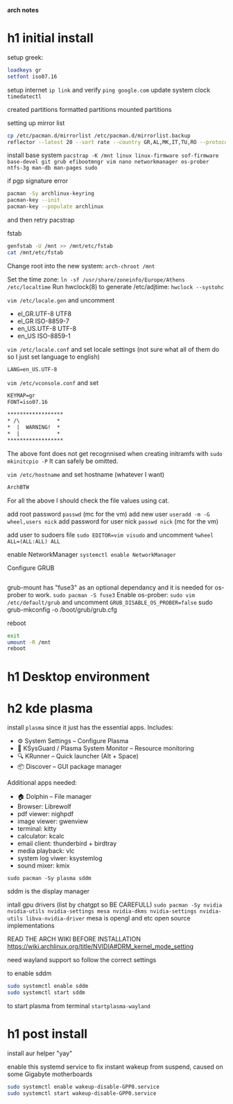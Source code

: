 **arch notes**

# h1 initial install

setup greek:

```zsh
loadkeys gr
setfont iso07.16
```

setup internet `ip link` and verify `ping google.com`
update system clock `timedatectl`

created partitions
formatted partitions
mounted partitions

setting up mirror list

```zsh
cp /etc/pacman.d/mirrorlist /etc/pacman.d/mirrorlist.backup
reflector --latest 20 --sort rate --country GR,AL,MK,IT,TU,RO --protocol https --age 6 --save /etc/pacman.d/mirrorlist
```

install base system `pacstrap -K /mnt linux linux-firmware sof-firmware base-devel git grub efibootmngr vim nano networkmanager os-prober ntfs-3g man-db man-pages sudo`

if pgp signature error

```zsh
pacman -Sy archlinux-keyring
pacman-key --init
pacman-key --populate archlinux
```

and then retry pacstrap

fstab

```zsh
genfstab -U /mnt >> /mnt/etc/fstab
cat /mnt/etc/fstab
```

Change root into the new system: `arch-chroot /mnt`

Set the time zone: `ln -sf /usr/share/zoneinfo/Europe/Athens /etc/localtime`
Run hwclock(8) to generate /etc/adjtime: `hwclock --systohc`

`vim /etc/locale.gen` and uncomment

- el_GR.UTF-8 UTF8
- el_GR ISO-8859-7
- en_US.UTF-8 UTF-8
- en_US ISO-8859-1

 `vim /etc/locale.conf` and set locale settings (not sure what all of them do so I just set language to english)

``` txt
LANG=en_US.UTF-8
```

`vim /etc/vconsole.conf` and set

``` txt
KEYMAP=gr
FONT=iso07.16
```

``` txt
******************
* /\            *
*  |  WARNING!  *
*  |            *
******************
```

The above font does not get recognnised when creating initramfs with `sudo mkinitcpio -P`
It can safely be omitted.

`vim /etc/hostname` and set hostname (whatever I want)

```txt
ArchBTW
```

For all the above I should check the file values using cat.

add root password `passwd` (mc for the vm)
add new user `useradd -m -G wheel,users nick`
add password for user nick `passwd nick` (mc for the vm)

add user to sudoers file `sudo EDITOR=vim visudo` and uncomment `%wheel ALL=(ALL:ALL) ALL`

enable NetworkManager `systemctl enable NetworkManager`

Configure GRUB

```zsh

```

grub-mount has "fuse3" as an optional dependancy and it is needed for os-prober to work. `sudo pacman -S fuse3`
Enable os-prober: `sudo vim /etc/default/grub` and uncomment `GRUB_DISABLE_OS_PROBER=false`
sudo grub-mkconfig -o /boot/grub/grub.cfg

reboot

```zsh
exit
umount -R /mnt
reboot
```

# h1 Desktop environment

# h2 kde plasma

install `plasma` since it just has the essential apps.
Includes:

- ⚙️ System Settings – Configure Plasma
- 📁 KSysGuard / Plasma System Monitor – Resource monitoring
- 🔍 KRunner – Quick launcher (Alt + Space)
- 📦 Discover – GUI package manager

Additional apps needed:

- 🏠 Dolphin – File manager
- Browser: Librewolf
- pdf viewer: nighpdf
- image viewer: gwenview
- terminal: kitty
- calculator: kcalc
- email client: thunderbird + birdtray
- media playback: vlc
- system log viwer: ksystemlog
- sound mixer: kmix

`sudo pacman -Sy plasma sddm`

sddm is the display manager

intall gpu drivers (list by chatgpt so BE CAREFULL)
`sudo pacman -Sy nvidia nvidia-utils nvidia-settings mesa nvidia-dkms nvidia-settings nvidia-utils libva-nvidia-driver`
mesa is opengl and etc open source implementations

READ THE ARCH WIKI BEFORE INSTALLATION https://wiki.archlinux.org/title/NVIDIA#DRM_kernel_mode_setting

need wayland support so follow the correct settings

to enable sddm

```zsh
sudo systemctl enable sddm
sudo systemctl start sddm
```

to start plasma from terminal `startplasma-wayland`

# h1 post install

install aur helper "yay"

enable this systemd service to fix instant wakeup from suspend, caused on some Gigabyte motherboards
```zsh
sudo systemctl enable wakeup-disable-GPP0.service
sudo systemctl start wakeup-disable-GPP0.service
```
